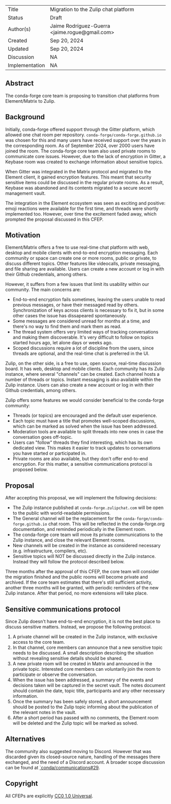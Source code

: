 <table>
<tr><td> Title </td><td> Migration to the Zulip chat platform </td>
<tr><td> Status </td><td> Draft </td></tr>
<tr><td> Author(s) </td><td> Jaime Rodríguez-Guerra &lt;jaime.rogue@gmail.com&gt;</td></tr>
<tr><td> Created </td><td> Sep 20, 2024</td></tr>
<tr><td> Updated </td><td> Sep 20, 2024</td></tr>
<tr><td> Discussion </td><td> NA </td></tr>
<tr><td> Implementation </td><td> NA </td></tr>
</table>

## Abstract

The conda-forge core team is proposing to transition chat platforms from Element/Matrix to Zulip.

## Background

Initially, conda-forge offered support through the Gitter platform, which allowed one chat room
per repository. `conda-forge/conda-forge.github.io` was chosen for this and many users have received support over the years in the corresponding room. As of September 2024, over 2000 users have joined the room. The conda-forge core team also used private rooms to communicate core issues. However, due to the lack of encryption in Gitter, a Keybase room was created to exchange information about sensitive topics.

When Gitter was integrated in the Matrix protocol and migrated to the Element client, it gained encryption features. This meant that security sensitive items could be discussed in the regular private rooms. As a result, Keybase was abandoned and its contents migrated to a secure secret management vault.

The integration in the Element ecosystem was seen as exciting and positive: emoji reactions were available for the first time, and threads were shortly implemented too. However, over time the excitement faded away, which prompted the proposal discussed in this CFEP.

## Motivation

Element/Matrix offers a free to use real-time chat platform with web, desktop and mobile clients with end-to-end encryption messaging. Each community or space can create one or more rooms, public or private, to discuss different topics. Other features like videocalls, private messaging, and file sharing are available. Users can create a new account or log in with their Github credentials, among others.

However, it suffers from a few issues that limit its usability within our community. The main concerns are:

- End-to-end encryption fails sometimes, leaving the users unable to read previous messages, or have their messaged read by others. Synchronization of keys across clients is necessary to fix it, but in some other cases the issue has dissapeared spontaneously.
- Some messages are considered unread for months at a time, and there's no way to find them and mark them as read.
- The thread system offers very limited ways of tracking conversations and making them discoverable. It's very difficult to follow on topics started hours ago, let alone days or weeks ago.
- Scoped discussions require a lot of discipline from the users, since threads are optional, and the real-time chat is preferred in the UI.

Zulip, on the other side, is a free to use, open source, real-time discussion board. It has web, desktop and mobile clients. Each community has its Zulip instance, where several "channels" can be created. Each channel hosts a number of threads or topics. Instant messaging is also available within the Zulip instance. Users can also create a new account or log in with their Github credentials, among others.

Zulip offers some features we would consider beneficial to the conda-forge community:

- Threads (or topics) are encouraged and the default user experience.
- Each topic must have a title that promotes well-scoped discussions, which can be marked as solved when the issue has been addressed.
- Moderation tools are available to split threads into new ones in case the conversation goes off-topic.
- Users can "follow" threads they find interesting, which has its own dedicated view. This makes it easier to track updates to conversations you have started or participated in.
- Private rooms are also available, but they don't offer end-to-end encryption. For this matter, a sensitive communications protocol is proposed below.

## Proposal

After accepting this proposal, we will implement the following decisions:

- The Zulip instance published at `conda-forge.zulipchat.com` will be open to the public with world-readable permissions.
- The General channel will be the replacement for the `conda-forge/conda-forge.github.io` chat room. This will be reflected in the conda-forge.org documentation, and reminded periodically in the Element room.
- The conda-forge core team will move its private communications to the Zulip instance, and close the relevant Element rooms.
- New channels will be created in the instance as considered necessary (e.g. infrastructure, compilers, etc).
- Sensitive topics will NOT be discussed directly in the Zulip instance. Instead they will follow the protocol described below.

Three months after the approval of this CFEP, the core team will consider the migration finished and the public rooms will become private and archived. If the core team estimates that there's still sufficient activity, another three months will be granted, with periodic reminders of the new Zulip instance. After that period, no more extensions will take place.

## Sensitive communications protocol

Since Zulip doesn't have end-to-end encryption, it is not the best place to discuss sensitive matters. Instead, we propose the following protocol.

1. A private channel will be created in the Zulip instance, with exclusive access to the core team.
2. In that channel, core members can announce that a new sensitive topic needs to be discussed. A small description describing the situation without revealing sensitive details should be shared.
3. A new private room will be created in Matrix and announced in the private topic. Interested core members can voluntarily join the room to participate or observe the conversation.
4. When the issue has been addressed, a summary of the events and decisions taken will be captured in the secret vault. The notes document should contain the date, topic title, participants and any other necessary information.
5. Once the summary has been safely stored, a short announcement should be posted to the Zulip topic informing about the publication of the relevant notes in the vault.
6. After a short period has passed with no comments, the Element room will be deleted and the Zulip topic will be marked as solved.

## Alternatives

The community also suggested moving to Discord. However that was discarded given its closed-source nature, handling of the messages there exchanged, and the need of a Discord account. A broader scope discussion can be found at [`conda/communications#29](https://github.com/conda/communications/issues/29).

## Copyright

All CFEPs are explicitly [CC0 1.0 Universal](https://creativecommons.org/publicdomain/zero/1.0/).
